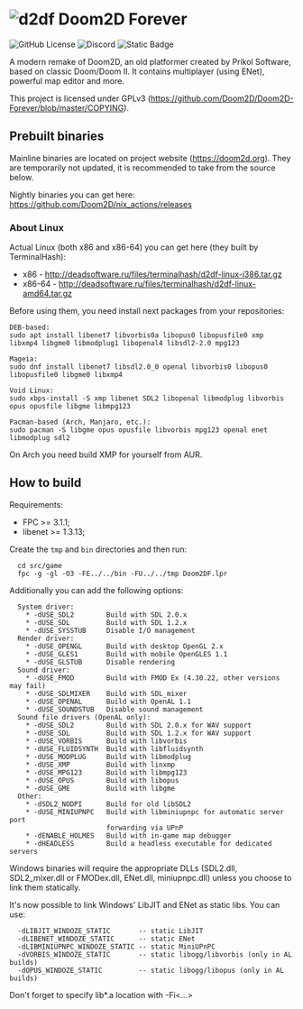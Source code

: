 # ![d2df](images/doom2df.png) Doom2D Forever

![GitHub License](https://img.shields.io/github/license/Doom2D/Doom2D-Forever) ![Discord](https://img.shields.io/discord/262745434596966411?label=Discord&link=https%3A%2F%2Fdiscord.gg%2FsGpJwMy) ![Static Badge](https://img.shields.io/badge/Telegram-blue?link=https%3A%2F%2Ft.me%2Fdoom2d)

A modern remake of Doom2D, an old platformer created by Prikol Software, based on classic Doom/Doom II. It contains multiplayer (using ENet), powerful map editor and more.

This project is licensed under GPLv3 (https://github.com/Doom2D/Doom2D-Forever/blob/master/COPYING).

## Prebuilt binaries
Mainline binaries are located on project website (https://doom2d.org). They are temporarily not updated, it is recommended to take from the source below.

Nightly binaries you can get here:
https://github.com/Doom2D/nix_actions/releases


### About Linux
Actual Linux (both x86 and x86-64) you can get here (they built by TerminalHash):

* x86 - http://deadsoftware.ru/files/terminalhash/d2df-linux-i386.tar.gz
* x86-64 - http://deadsoftware.ru/files/terminalhash/d2df-linux-amd64.tar.gz

Before using them, you need install next packages from your repositories:
```
DEB-based:
sudo apt install libenet7 libvorbis0a libopus0 libopusfile0 xmp libxmp4 libgme0 libmodplug1 libopenal4 libsdl2-2.0 mpg123

Mageia:
sudo dnf install libenet7 libsdl2.0_0 openal libvorbis0 libopus0 libopusfile0 libgme0 libxmp4

Void Linux:
sudo xbps-install -S xmp libenet SDL2 libopenal libmodplug libvorbis opus opusfile libgme libmpg123

Pacman-based (Arch, Manjaro, etc.):
sudo pacman -S libgme opus opusfile libvorbis mpg123 openal enet libmodplug sdl2
```

On Arch you need build XMP for yourself from AUR.

## How to build
Requirements:
* FPC >= 3.1.1;
* libenet >= 1.3.13;

Create the `tmp` and `bin` directories and then run:
```
  cd src/game
  fpc -g -gl -O3 -FE../../bin -FU../../tmp Doom2DF.lpr
```

Additionally you can add the following options:
```
  System driver:
    * -dUSE_SDL2        Build with SDL 2.0.x
    * -dUSE_SDL         Build with SDL 1.2.x
    * -dUSE_SYSSTUB     Disable I/O management
  Render driver:
    * -dUSE_OPENGL      Build with desktop OpenGL 2.x
    * -dUSE_GLES1       Build with mobile OpenGLES 1.1
    * -dUSE_GLSTUB      Disable rendering
  Sound driver:
    * -dUSE_FMOD        Build with FMOD Ex (4.30.22, other versions may fail)
    * -dUSE_SDLMIXER    Build with SDL_mixer
    * -dUSE_OPENAL      Build with OpenAL 1.1
    * -dUSE_SOUNDSTUB   Disable sound management
  Sound file drivers (OpenAL only):
    * -dUSE_SDL2        Build with SDL 2.0.x for WAV support
    * -dUSE_SDL         Build with SDL 1.2.x for WAV support
    * -dUSE_VORBIS      Build with libvorbis
    * -dUSE_FLUIDSYNTH  Build with libfluidsynth
    * -dUSE_MODPLUG     Build with libmodplug
    * -dUSE_XMP         Build with linxmp
    * -dUSE_MPG123      Build with libmpg123
    * -dUSE_OPUS        Build with libopus
    * -dUSE_GME         Build with libgme
  Other:
    * -dSDL2_NODPI      Build for old libSDL2
    * -dUSE_MINIUPNPC   Build with libminiupnpc for automatic server port
                        forwarding via UPnP
    * -dENABLE_HOLMES   Build with in-game map debugger
    * -dHEADLESS        Build a headless executable for dedicated servers
```

Windows binaries will require the appropriate DLLs (SDL2.dll, SDL2_mixer.dll or
FMODex.dll, ENet.dll, miniupnpc.dll) unless you choose to link them statically.

It's now possible to link Windows' LibJIT and ENet as static libs. You can use:
```
  -dLIBJIT_WINDOZE_STATIC       -- static LibJIT
  -dLIBENET_WINDOZE_STATIC      -- static ENet
  -dLIBMINIUPNPC_WINDOZE_STATIC -- static MiniUPnPC
  -dVORBIS_WINDOZE_STATIC       -- static libogg/libvorbis (only in AL builds)
  -dOPUS_WINDOZE_STATIC         -- static libogg/libopus (only in AL builds)
```

Don't forget to specify lib*.a location with -Fi<...>